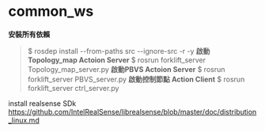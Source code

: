 # common_ws

**安裝所有依賴**
> $ rosdep install --from-paths src --ignore-src -r -y
**啟動Topology_map Actoion Server**
> $ rosrun forklift_server Topology_map_server.py
**啟動PBVS Actoion Server**
> $ rosrun forklift_server PBVS_server.py
**啟動控制節點 Action Client**
> $ rosrun forklift_server ctrl_server.py


install realsense SDk
https://github.com/IntelRealSense/librealsense/blob/master/doc/distribution_linux.md
